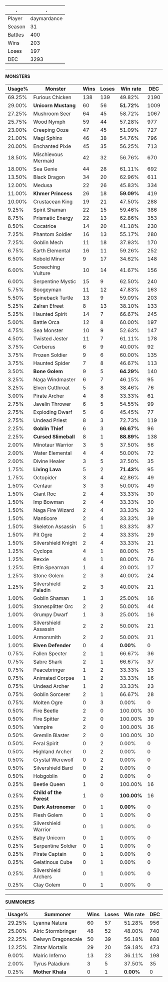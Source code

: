 .|.
|-|-
Player|daymardance
Season|31
Battles|400
Wins|203
Loses|197
DEC|3293

---
**MONSTERS**

Usage%|Monster|Wins|Loses|Win rate|DEC|
-|-|-|-|-|-|
69.25%|Furious Chicken|138|139|49.82%|2190|
29.00%|**Unicorn Mustang**|60|56|**51.72%**|1009|
27.25%|Mushroom Seer|64|45|58.72%|1067|
25.75%|Wood Nymph|59|44|57.28%|977|
23.00%|Creeping Ooze|47|45|51.09%|727|
21.00%|Magi Sphinx|46|38|54.76%|796|
20.00%|Enchanted Pixie|45|35|56.25%|713|
18.50%|Mischievous Mermaid|42|32|56.76%|670|
18.00%|Sea Genie|44|28|61.11%|692|
13.50%|Black Dragon|34|20|62.96%|611|
12.00%|Medusa|22|26|45.83%|334|
11.00%|**Khmer Princess**|26|18|**59.09%**|419|
10.00%|Crustacean King|19|21|47.50%|288|
9.25%|Spirit Shaman|22|15|59.46%|386|
8.75%|Prismatic Energy|22|13|62.86%|353|
8.50%|Cocatrice|14|20|41.18%|230|
7.25%|Phantom Soldier|16|13|55.17%|280|
7.25%|Goblin Mech|11|18|37.93%|170|
6.75%|Earth Elemental|16|11|59.26%|252|
6.50%|Kobold Miner|9|17|34.62%|148|
6.00%|Screeching Vulture|10|14|41.67%|156|
6.00%|Serpentine Mystic|15|9|62.50%|240|
5.75%|Boogeyman|11|12|47.83%|163|
5.50%|Spineback Turtle|13|9|59.09%|203|
5.25%|Zalran Efreet|8|13|38.10%|133|
5.25%|Haunted Spirit|14|7|66.67%|245|
5.00%|Battle Orca|12|8|60.00%|197|
4.75%|Sea Monster|10|9|52.63%|147|
4.50%|Twisted Jester|11|7|61.11%|178|
3.75%|Cerberus|6|9|40.00%|92|
3.75%|Frozen Soldier|9|6|60.00%|135|
3.75%|Haunted Spider|7|8|46.67%|113|
3.50%|**Bone Golem**|9|5|**64.29%**|140|
3.25%|Naga Windmaster|6|7|46.15%|95|
3.25%|Elven Cutthroat|5|8|38.46%|76|
3.00%|Pirate Archer|4|8|33.33%|61|
2.75%|Javelin Thrower|6|5|54.55%|99|
2.75%|Exploding Dwarf|5|6|45.45%|77|
2.75%|Undead Priest|8|3|72.73%|119|
2.25%|**Goblin Thief**|6|3|**66.67%**|96|
2.25%|**Cursed Slimeball**|8|1|**88.89%**|138|
2.00%|Minotaur Warrior|3|5|37.50%|56|
2.00%|Water Elemental|4|4|50.00%|72|
2.00%|Divine Healer|3|5|37.50%|35|
1.75%|**Living Lava**|5|2|**71.43%**|95|
1.75%|Octopider|3|4|42.86%|49|
1.50%|Centaur|3|3|50.00%|49|
1.50%|Giant Roc|2|4|33.33%|30|
1.50%|Imp Bowman|2|4|33.33%|30|
1.50%|Naga Fire Wizard|2|4|33.33%|32|
1.50%|Manticore|2|4|33.33%|39|
1.50%|Skeleton Assassin|5|1|83.33%|87|
1.50%|Pit Ogre|2|4|33.33%|29|
1.50%|Silvershield Knight|2|4|33.33%|21|
1.25%|Cyclops|4|1|80.00%|75|
1.25%|Rexxie|4|1|80.00%|76|
1.25%|Ettin Spearman|1|4|20.00%|17|
1.25%|Stone Golem|2|3|40.00%|24|
1.25%|Silvershield Paladin|2|3|40.00%|21|
1.00%|Goblin Shaman|1|3|25.00%|16|
1.00%|Stonesplitter Orc|2|2|50.00%|44|
1.00%|Grumpy Dwarf|1|3|25.00%|16|
1.00%|Silvershield Assassin|2|2|50.00%|21|
1.00%|Armorsmith|2|2|50.00%|21|
1.00%|**Elven Defender**|0|4|**0.00%**|0|
0.75%|Fallen Specter|2|1|66.67%|36|
0.75%|Sabre Shark|2|1|66.67%|37|
0.75%|Peacebringer|1|2|33.33%|13|
0.75%|Animated Corpse|1|2|33.33%|16|
0.75%|Undead Archer|1|2|33.33%|23|
0.75%|Goblin Sorcerer|2|1|66.67%|28|
0.75%|Molten Ogre|0|3|0.00%|0|
0.50%|Fire Beetle|2|0|100.00%|30|
0.50%|Fire Spitter|2|0|100.00%|39|
0.50%|Vampire|2|0|100.00%|36|
0.50%|Gremlin Blaster|2|0|100.00%|30|
0.50%|Feral Spirit|0|2|0.00%|0|
0.50%|Highland Archer|0|2|0.00%|0|
0.50%|Crystal Werewolf|0|2|0.00%|0|
0.50%|Silvershield Bard|0|2|0.00%|0|
0.50%|Hobgoblin|0|2|0.00%|0|
0.25%|Beetle Queen|1|0|100.00%|16|
0.25%|**Child of the Forest**|1|0|**100.00%**|16|
0.25%|**Dark Astronomer**|0|1|**0.00%**|0|
0.25%|Flesh Golem|0|1|0.00%|0|
0.25%|Silvershield Warrior|0|1|0.00%|0|
0.25%|Baby Unicorn|0|1|0.00%|0|
0.25%|Serpentine Soldier|0|1|0.00%|0|
0.25%|Pirate Captain|0|1|0.00%|0|
0.25%|Gelatinous Cube|0|1|0.00%|0|
0.25%|Silvershield Archers|0|1|0.00%|0|
0.25%|Clay Golem|0|1|0.00%|0|

---
**SUMMONERS**

Usage%|Summoner|Wins|Loses|Win rate|DEC|
-|-|-|-|-|-|
29.25%|Lyanna Natura|60|57|51.28%|956|
25.00%|Alric Stormbringer|48|52|48.00%|740|
22.25%|Delwyn Dragonscale|50|39|56.18%|888|
12.25%|Zintar Mortalis|29|20|59.18%|473|
9.00%|Malric Inferno|13|23|36.11%|198|
2.00%|Tyrus Paladium|3|5|37.50%|35|
0.25%|**Mother Khala**|0|1|**0.00%**|0|
